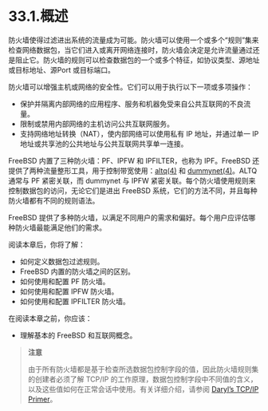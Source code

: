 # 33.1.概述

防火墙使得过滤进出系统的流量成为可能。防火墙可以使用一个或多个“规则”集来检查网络数据包，当它们进入或离开网络连接时，防火墙会决定是允许流量通过还是阻止它。防火墙的规则可以检查数据包的一个或多个特征，如协议类型、源地址或目标地址、源Port 或目标端口。

防火墙可以增强主机或网络的安全性。它们可以用于执行以下一项或多项操作：

* 保护并隔离内部网络的应用程序、服务和机器免受来自公共互联网的不良流量。
* 限制或禁用内部网络的主机访问公共互联网服务。
* 支持网络地址转换（NAT），使内部网络可以使用私有 IP 地址，并通过单一 IP 地址或共享池的公共地址与公共互联网共享单一连接。

FreeBSD 内置了三种防火墙：PF、IPFW 和 IPFILTER，也称为 IPF。FreeBSD 还提供了两种流量整形工具，用于控制带宽使用：[altq(4)](https://man.freebsd.org/cgi/man.cgi?query=altq&sektion=4&format=html) 和 [dummynet(4)](https://man.freebsd.org/cgi/man.cgi?query=dummynet&sektion=4&format=html)。ALTQ 通常与 PF 紧密关联，而 dummynet 与 IPFW 紧密关联。每个防火墙使用规则来控制数据包的访问，无论它们是进出 FreeBSD 系统，它们的方法不同，并且每种防火墙都有不同的规则语法。

FreeBSD 提供了多种防火墙，以满足不同用户的需求和偏好。每个用户应评估哪种防火墙最能满足他们的需求。

阅读本章后，你将了解：

* 如何定义数据包过滤规则。
* FreeBSD 内置的防火墙之间的区别。
* 如何使用和配置 PF 防火墙。
* 如何使用和配置 IPFW 防火墙。
* 如何使用和配置 IPFILTER 防火墙。

在阅读本章之前，你应该：

* 理解基本的 FreeBSD 和互联网概念。

>**注意**
>
>由于所有防火墙都是基于检查所选数据包控制字段的值，因此防火墙规则集的创建者必须了解 TCP/IP 的工作原理，数据包控制字段中不同值的含义，以及这些值如何在正常会话中使用。有关详细介绍，请参阅 [Daryl’s TCP/IP Primer](http://www.ipprimer.com/)。

